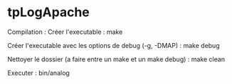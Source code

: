 # tpLogApache

Compilation :
Créer l'executable :
make

Créer l'executable avec les options de debug (-g, -DMAP) :
make debug

Nettoyer le dossier (a faire entre un make et un make debug) :
make clean

Executer :
bin/analog
